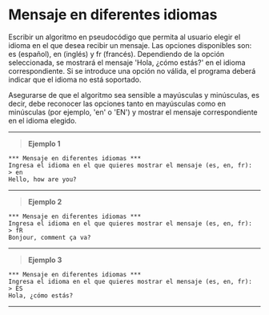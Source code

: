 ﻿# Mensaje en diferentes idiomas

Escribir un algoritmo en pseudocódigo que permita al usuario elegir el idioma en el que desea recibir un mensaje. 
Las opciones disponibles son: es (español), en (inglés) y fr (francés). Dependiendo de la opción seleccionada, 
se mostrará el mensaje 'Hola, ¿cómo estás?' en el idioma correspondiente. Si se introduce una opción no válida, 
el programa deberá indicar que el idioma no está soportado.

Asegurarse de que el algoritmo sea sensible a mayúsculas y minúsculas, es decir, debe reconocer las opciones tanto 
en mayúsculas como en minúsculas (por ejemplo, 'en' o 'EN') y mostrar el mensaje correspondiente en el idioma elegido.

---

> **Ejemplo 1**

```
*** Mensaje en diferentes idiomas ***
Ingresa el idioma en el que quieres mostrar el mensaje (es, en, fr):
> en
Hello, how are you?
```

---

> **Ejemplo 2**

```
*** Mensaje en diferentes idiomas ***
Ingresa el idioma en el que quieres mostrar el mensaje (es, en, fr):
> fR
Bonjour, comment ça va?
```

---

> **Ejemplo 3**

```
*** Mensaje en diferentes idiomas ***
Ingresa el idioma en el que quieres mostrar el mensaje (es, en, fr):
> ES
Hola, ¿cómo estás?
```

---
